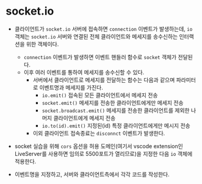 # socket.io

* 클라이언트가 `socket.io` 서버에 접속하면 `connection` 이벤트가 발생하는데, `io` 객체는 `socket.io` 서버와 연결된 전체 클라이언트와 메세지를 송수신하는 인터랙션을 위한 객체이다.
    * `connection` 이벤트가 발생하면 이벤트 핸들러 함수로 `socket` 객체가 전달된다.
    * 이후 여러 이벤트를 통하여 메세지를 송수신할 수 있다.
        * 서버에서 클라이언트로 메세지를 전달하는 함수는 다음과 같으며 파라미터로 이벤트명과 메세지를 가진다.
            * `io.emit()` 접속된 모든 클라이언트에서 메세지 전송
            * `socket.emit()` 메세지를 전송한 클라이언트에게만 메세지 전송
            * `socket.broadcast.emit()` 메세지를 전송한 클라이언트를 제외한 나머지 클라이언트에게 메세지 전송
            * `io.to(id).emit()` 지정된(id) 특정 클라이언트에게만 메시지 전송
        * 이외 클라이언트 접속종료는 `disconnct` 이벤트가 발생한다.

* socket 실습을 위해 `cors` 옵션을 허용 도메인(여기서 vscode extension인 LiveServer를 사용하면 임의로 5500포트가 열리므로)을 지정한 다음 `io` 객체에 적용한다.
* 이벤트명을 지정하고, 서버와 클라이언트측에서 각각 코드를 작성한다.